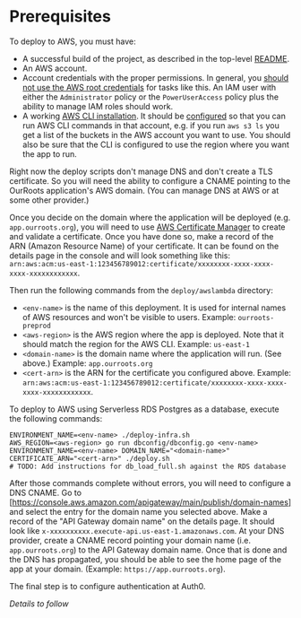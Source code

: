# Prerequisites
To deploy to AWS, you must have:

* A successful build of the project, as described in the top-level [README](../../README.md).
* An AWS account.
* Account credentials with the proper permissions. In general, you [should not use the AWS root credentials](https://docs.aws.amazon.com/general/latest/gr/root-vs-iam.html) for tasks like this. An IAM user with either the `Administrator` policy or the `PowerUserAccess` policy plus the ability to manage IAM roles should work.
* A working [AWS CLI installation](https://docs.aws.amazon.com/cli/latest/userguide/cli-chap-install.html).
It should be [configured](https://docs.aws.amazon.com/cli/latest/userguide/cli-chap-configure.html) so that you can run AWS CLI commands in that account, e.g. if you run `aws s3 ls` you get a list of the buckets in the AWS account you want to use. You should also be sure that the CLI is configured to use the region where you want the app to run.

Right now the deploy scripts don't manage DNS and don't create a TLS certificate. So you will need the ability to configure a CNAME pointing to the OurRoots application's AWS domain. (You can manage DNS at AWS or at some other provider.)

Once you decide on the domain where the application will be deployed (e.g. `app.ourroots.org`), you will need to use [AWS Certificate Manager](https://console.aws.amazon.com/acm/home) to create and validate a certificate. Once you have done so, make a record of the ARN (Amazon Resource Name) of your certificate. It can be found on the details page in the console and will look something like this: `arn:aws:acm:us-east-1:123456789012:certificate/xxxxxxxx-xxxx-xxxx-xxxx-xxxxxxxxxxxx`.

Then run the following commands from the `deploy/awslambda` directory:

* `<env-name>` is the name of this deployment. It is used for internal names of AWS resources and won't be visible to users. Example: `ourroots-preprod`
* `<aws-region>` is the AWS region where the app is deployed. Note that it should match the region for the AWS CLI. Example: `us-east-1`
* `<domain-name>` is the domain name where the application will run. (See above.) Example: `app.ourroots.org`
* `<cert-arn>` is the ARN for the certificate you configured above. Example: `arn:aws:acm:us-east-1:123456789012:certificate/xxxxxxxx-xxxx-xxxx-xxxx-xxxxxxxxxxxx`.

To deploy to AWS using Serverless RDS Postgres as a database, execute the following commands:
```
ENVIRONMENT_NAME=<env-name> ./deploy-infra.sh
AWS_REGION=<aws-region> go run dbconfig/dbconfig.go <env-name>
ENVIRONMENT_NAME=<env-name> DOMAIN_NAME="<domain-name>" CERTIFICATE_ARN="<cert-arn>" ./deploy.sh
# TODO: Add instructions for db_load_full.sh against the RDS database
```
<!--- The DynamoDB code hasn't been updated to work with the latest features

To deploy to AWS using DynamoDB as a database, execute the following commands:
```
USE_POSTGRES=false ENVIRONMENT_NAME=<env-name> ./deploy-infra.sh
USE_POSTGRES=false ENVIRONMENT_NAME=<env-name> DOMAIN_NAME="<domain-name>" CERTIFICATE_ARN="<cert-arn>" ./deploy.sh
cd ../../db/dynamo/ddbloader
AWS_REGION=<aws-region> ENVIRONMENT_NAME=<env-name> ./ddb_load_full.sh
```
-->

After those commands complete without errors, you will need to configure a DNS CNAME. Go to [https://console.aws.amazon.com/apigateway/main/publish/domain-names] and select the entry for the domain name you selected above. Make a record of the "API Gateway domain name" on the details page. It should look like `x-xxxxxxxxxx.execute-api.us-east-1.amazonaws.com`. At your DNS provider, create a CNAME record pointing your domain name (i.e. `app.ourroots.org`) to the API Gateway domain name. Once that is done and the DNS has propagated, you should be able to see the home page of the app at your domain. (Example: `https://app.ourroots.org`).

The final step is to configure authentication at Auth0.

*Details to follow*
